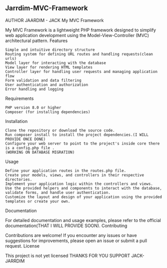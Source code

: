 ## Jarrdim-MVC-Framework
   AUTHOR JAARDIM - JACK
My MVC Framework

My MVC Framework is a lightweight PHP framework designed to simplify web application development using the Model-View-Controller (MVC) architectural pattern.
Features

    Simple and intuitive directory structure
    Routing system for defining URL routes and handling requests(clean urls)
    Model layer for interacting with the database
    View layer for rendering HTML templates
    Controller layer for handling user requests and managing application flow
    Form validation and data filtering
    User authentication and authorization
    Error handling and logging

Requirements

    PHP version 8.0 or higher
    Composer (for installing dependencies)

Installation

    Clone the repository or download the source code.
    Run composer install to install the project dependencies.(I WILL PROVIDE ONCE DONE)
    Configure your web server to point to the project's inside core there is a config.php file .
    (WORKING ON DATABASE MIGRATION)

Usage

    Define your application routes in the routes.php file.
    Create your models, views, and controllers in their respective directories.
    Implement your application logic within the controllers and views.
    Use the provided helpers and components to interact with the database, validate forms, and handle user authentication.
    Customize the layout and design of your application using the provided templates or create your own.

Documentation

For detailed documentation and usage examples, please refer to the official documentation(THAT I WILL PROVIDE SOON).
Contributing

Contributions are welcome! If you encounter any issues or have suggestions for improvements, please open an issue or submit a pull request.
License

This project is not yet licensed 
THANKS FOR YOU SUPPORT JACK-JARRDIM
